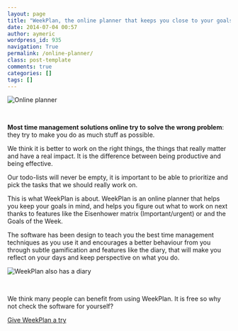 ```yaml
---
layout: page
title: "WeekPlan, the online planner that keeps you close to your goals"
date: 2014-07-04 00:57
author: aymeric
wordpress_id: 935
navigation: True
permalink: /online-planner/
class: post-template
comments: true
categories: []
tags: []
---
```



![Online planner](http://54.173.16.9/wp-content/uploads/2014/07/1366x768.png "Online planner, works for teams too.")
 

&nbsp;
 

**Most time management solutions online try to solve the wrong problem**: they try to make you do as much stuff as possible.
 

We think it is better to work on the right things, the things that really matter and have a real impact. It is the difference between being productive and being effective.
 

Our todo-lists will never be empty, it is important to be able to prioritize and pick the tasks that we should really work on.
 

This is what WeekPlan is about. WeekPlan is an online planner that helps you keep your goals in mind, and helps you figure out what to work on next thanks to features like the Eisenhower matrix (Important/urgent) or and the Goals of the Week.
 

The software has been design to teach you the best time management techniques as you use it and encourages a better behaviour from you through subtle gamification and features like the diary, that will make you reflect on your days and keep perspective on what you do.
 

![WeekPlan also has a diary](http://54.173.16.9/wp-content/uploads/2014/07/1366x768-2.png "Online diary")
 

&nbsp;
 

We think many people can benefit from using WeekPlan. It is free so why not check the software for yourself?
 

[Give WeekPlan a try](https://app.weekplan.net/)

